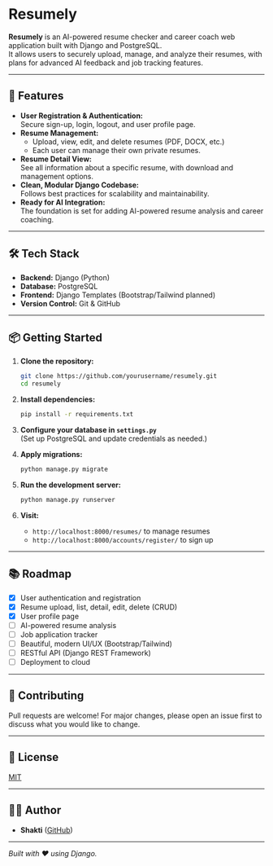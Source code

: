 # Resumely

**Resumely** is an AI-powered resume checker and career coach web application built with Django and PostgreSQL.  
It allows users to securely upload, manage, and analyze their resumes, with plans for advanced AI feedback and job tracking features.

---

## 🚀 Features

- **User Registration & Authentication:**  
  Secure sign-up, login, logout, and user profile page.
- **Resume Management:**  
  - Upload, view, edit, and delete resumes (PDF, DOCX, etc.)
  - Each user can manage their own private resumes.
- **Resume Detail View:**  
  See all information about a specific resume, with download and management options.
- **Clean, Modular Django Codebase:**  
  Follows best practices for scalability and maintainability.
- **Ready for AI Integration:**  
  The foundation is set for adding AI-powered resume analysis and career coaching.

---

## 🛠️ Tech Stack

- **Backend:** Django (Python)
- **Database:** PostgreSQL
- **Frontend:** Django Templates (Bootstrap/Tailwind planned)
- **Version Control:** Git & GitHub

---

## 📦 Getting Started

1. **Clone the repository:**
   ```bash
   git clone https://github.com/yourusername/resumely.git
   cd resumely
   ```

2. **Install dependencies:**
   ```bash
   pip install -r requirements.txt
   ```

3. **Configure your database in `settings.py`**  
   (Set up PostgreSQL and update credentials as needed.)

4. **Apply migrations:**
   ```bash
   python manage.py migrate
   ```

5. **Run the development server:**
   ```bash
   python manage.py runserver
   ```

6. **Visit:**  
   - `http://localhost:8000/resumes/` to manage resumes  
   - `http://localhost:8000/accounts/register/` to sign up

---

## 📚 Roadmap

- [x] User authentication and registration
- [x] Resume upload, list, detail, edit, delete (CRUD)
- [x] User profile page
- [ ] AI-powered resume analysis
- [ ] Job application tracker
- [ ] Beautiful, modern UI/UX (Bootstrap/Tailwind)
- [ ] RESTful API (Django REST Framework)
- [ ] Deployment to cloud

---

## 🤝 Contributing

Pull requests are welcome! For major changes, please open an issue first to discuss what you would like to change.

---

## 📄 License

[MIT](LICENSE)

---

## 🙋‍♂️ Author

- **Shakti** ([GitHub](https://github.com/shakti-s1))

---

*Built with ❤️ using Django.*
